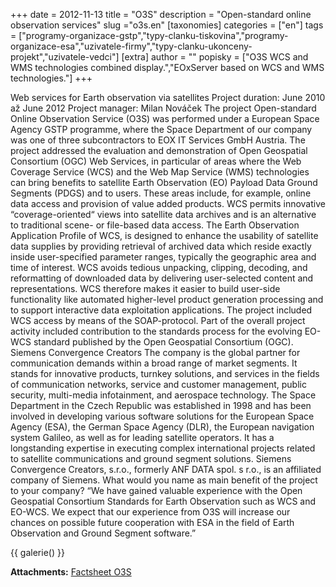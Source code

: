 +++
date = 2012-11-13
title = "O3S"
description = "Open-standard online observation services"
slug ="o3s.en"
[taxonomies]
categories = ["en"]
tags = ["programy-organizace-gstp","typy-clanku-tiskovina","programy-organizace-esa","uzivatele-firmy","typy-clanku-ukonceny-projekt","uzivatele-vedci"]
[extra]
author = ""
popisky = ["O3S WCS and WMS technologies combined display.","EOxServer based on WCS and WMS technologies."]
+++

Web services for Earth observation via satellites Project duration: June 2010 až June 2012 Project manager: Milan Nováček The project Open-standard Online Observation Service (O3S) was performed under a European Space Agency GSTP programme, where the Space Department of our company was one of three subcontractors to EOX IT Services GmbH Austria. The project addressed the evaluation and demonstration of Open Geospatial Consortium (OGC) Web Services, in particular of areas where the Web Coverage Service (WCS) and the Web Map Service (WMS) technologies can bring benefits to satellite Earth Observation (EO) Payload Data Ground Segments (PDGS) and to users. These areas include, for example, online data access and provision of value added products. WCS permits innovative “coverage-oriented“ views into satellite data archives and is an alternative to traditional scene- or file-based data access. The Earth Observation Application Profile of WCS, is designed to enhance the usability of satellite data supplies by providing retrieval of archived data which reside exactly inside user-specified parameter ranges, typically the geographic area and time of interest. WCS avoids tedious unpacking, clipping, decoding, and reformatting of downloaded data by delivering user-selected content and representations. WCS therefore makes it easier to build user-side functionality like automated higher-level product generation processing and to support interactive data exploitation applications. The project included WCS access by means of the SOAP-protocol. Part of the overall project activity included contribution to the standards process for the evolving EO-WCS standard published by the Open Geospatial Consortium (OGC). Siemens Convergence Creators The company is the global partner for communication demands within a broad range of market segments. It stands for innovative products, turnkey solutions, and services in the fields of communication networks, service and customer management, public security, multi-media infotainment, and aerospace technology. The Space Department in the Czech Republic was established in 1998 and has been involved in developing various software solutions for the European Space Agency (ESA), the German Space Agency (DLR), the European navigation system Galileo, as well as for leading satellite operators. It has a longstanding expertise in executing complex international projects related to satellite communications and ground segment solutions. Siemens Convergence Creators, s.r.o., formerly ANF DATA spol. s r.o., is an affiliated company of Siemens. What would you name as main benefit of the project to your company? “We have gained valuable experience with the Open Geospatial Consortium Standards for Earth Observation such as WCS and EO-WCS. We expect that our experience from O3S will increase our chances on possible future cooperation with ESA in the field of Earth Observation and Ground Segment software.”

{{ galerie() }}

**Attachments:**
[Factsheet O3S]

[Factsheet O3S]: csofactsheets-03s-web.pdf
